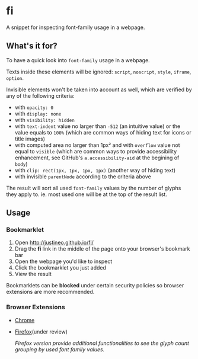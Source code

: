 # fi

A snippet for inspecting font-family usage in a webpage.

## What's it for?

To have a quick look into `font-family` usage in a webpage.

Texts inside these elements will be ignored: `script`, `noscript`, `style`, `iframe`, `option`.

Invisible elements won't be taken into account as well, which are verified by any of the following criteria:

* with `opacity: 0`
* with `display: none`
* with `visibility: hidden`
* with `text-indent` value no larger than `-512` (an intuitive value) or the value equals to `100%` (which are common ways of hiding text for icons or title images)
* with computed area no larger than 1px² and with `overflow` value not equal to `visible` (which are common ways to provide accessibility enhancement, see GitHub's `a.accessibility-aid` at the begining of `body`)
* with `clip: rect(1px, 1px, 1px, 1px)` (another way of hiding text)
* with invisible `parentNode` according to the criteria above

The result will sort all used `font-family` values by the number of glyphs they apply to. ie. most used one will be at the top of the result list.

## Usage

### Bookmarklet

1. Open http://justineo.github.io/fi/
2. Drag the **fi** link in the middle of the page onto your browser's bookmark bar
3. Open the webpage you'd like to inspect
4. Click the bookmarklet you just added
5. View the result

Bookmarklets can be **blocked** under certain security policies so browser extensions are more recommended.

### Browser Extensions

* [Chrome](https://chrome.google.com/webstore/detail/fi/ijieejlhfllnijjknojcklolfjllhknd)
* [Firefox](https://addons.mozilla.org/zh-CN/firefox/addon/fi/)(under review)

	*Firefox version provide additional functionalities to see the glyph count grouping by used font family values.*
